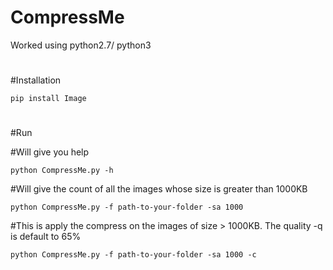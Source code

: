 # CompressMe

Worked using python2.7/ python3

#

#Installation

`pip install Image`

#

#Run 

#Will give you help

`python CompressMe.py -h`

#Will give the count of all the images whose size is greater than 1000KB

`python CompressMe.py -f path-to-your-folder -sa 1000`     

#This is apply the compress on the images of size > 1000KB. The quality -q is default to 65% 

`python CompressMe.py -f path-to-your-folder -sa 1000 -c`   

